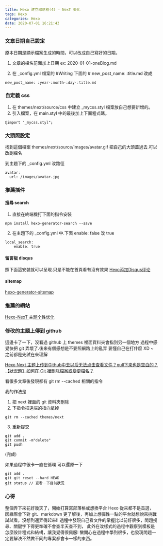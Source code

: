 ```yaml
---
title: Hexo 建立部落格(4) - NexT 美化
tags: Hexo
categories: Hexo
date: 2020-07-01 16:21:43
---
```


### 文章日期自己設定
原本日期是顯示檔案生成的時間，可以改成自己寫好的日期。

1. 文章的檔名前面加上日期
ex: 2020-01-01-oneBlog.md
<!--more-->
2. 在 _config.yml 檔案的 #Writing 下面的 # new_post_name: :title.md 改成
```
new_post_name: :year-:month-:day-:title.md
```

### 自定義 css
1. 在 themes/next/source/css 中建立 _mycss.styl 檔案放自己想要新增的。
2. 引入檔案，在 main.styl 中的最後加上下面程式碼。
```
@import "_mycss.styl";
```

### 大頭照設定
找到這個檔案 themes/next/source/images/avatar.gif
把自己的大頭蓋過去.可以改副檔名

到主題下的 _config.yml 改路徑
```
avatar:
  url: /images/avatar.jpg
```

### 推薦插件
#### 搜尋 search
1. 直接在終端機打下面的指令安裝
```
npm install hexo-generator-search --save
```

2. 在主題下的 _config.yml 中.下面 enable: false 改 true
```
local_search:
    enable: true
```

#### 留言板 disqus
照下面這安裝就可以呈現.只是不能在首頁看有沒有效果
[Hexo添加Disqus评论](https://www.jianshu.com/p/d68de067ea74)

#### sitemap
[hexo-generator-sitemap](https://github.com/hexojs/hexo-generator-sitemap)

### 推薦的網站
[Hexo-NexT 主题个性优化](https://guanqr.com/tech/website/hexo-theme-next-customization/)

### 修改的主題上傳到 github
這邊卡了一下，沒看過 github 上 themes 裡面資料夾會指到另一個地方
過程中感覺快把 git 弄壞了.後來有個感想是不要照網路上的亂弄
要懂自己在打什麼 XD ~ 之前都是先試在來理解

[Hexo Next 主题上传到Github中去以后无法点击查看文件？pull下来也是空白的？](https://www.zhihu.com/question/63962146)
[【狀況題】如何在 Git 裡刪除檔案或變更檔名？](https://gitbook.tw/chapters/using-git/rename-and-delete-file.html)

看很多文章後發現都有 git rm --cached 相關的指令

我的作法是
1. 把 next 裡面的 git 資料夾刪除
2. 下指令把遠端的指向拿掉
```
git rm --cached themes/next
```
3. 重新提交
```
git add .
git commit -m"delete"
git push
```
(完成)


如果過程中很卡一直在循環
可以還原一下
```
git add .
git git reset --hard HEAD
git status // 查看一下目前狀況
```

### 心得
整個弄下來花好幾天了，開始打算寫部落格或想換平台 Hexo 從來都不是首選，
因緣際會下對 git、markdown 更了解後，再加上想彈性一點的平台就想說來挑戰試試看，沒想到還弄得起來!!
過程中發現自己看文件的掌握比以前好很多，問題搜尋、關鍵字下得更準確不會查半天查不到，
此外在改樣式的過程中觀察到模板是怎麼設計程式和結構，讓我覺得很佩服!
蠻開心在過程中學到很多，也發現問題一定要解決不然做不同的專案都會卡一樣的東西。